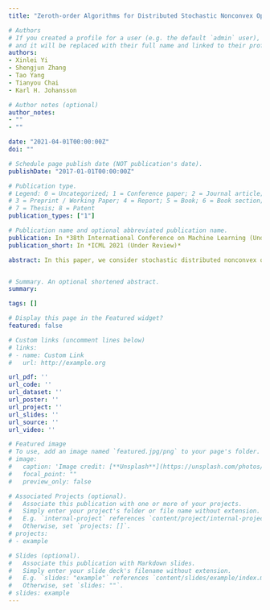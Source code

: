 ```yaml
---
title: "Zeroth-order Algorithms for Distributed Stochastic Nonconvex Optimization"

# Authors
# If you created a profile for a user (e.g. the default `admin` user), write the username (folder name) here 
# and it will be replaced with their full name and linked to their profile.
authors:
- Xinlei Yi
- Shengjun Zhang
- Tao Yang
- Tianyou Chai
- Karl H. Johansson

# Author notes (optional)
author_notes:
- ""
- ""

date: "2021-04-01T00:00:00Z"
doi: ""

# Schedule page publish date (NOT publication's date).
publishDate: "2017-01-01T00:00:00Z"

# Publication type.
# Legend: 0 = Uncategorized; 1 = Conference paper; 2 = Journal article;
# 3 = Preprint / Working Paper; 4 = Report; 5 = Book; 6 = Book section;
# 7 = Thesis; 8 = Patent
publication_types: ["1"]

# Publication name and optional abbreviated publication name.
publication: In *38th International Conference on Machine Learning (Under Review)*
publication_short: In *ICML 2021 (Under Review)*

abstract: In this paper, we consider stochastic distributed nonconvex optimization with the cost functions be distributed over $n$ agents and only zeroth-order (ZO) information feedback, which emerges in many machine learning applications. We propose two distributed ZO algorithms to solve this problem. In both algorithms, at each iteration each agent samples its local stochastic ZO oracle at two different points with an adaptive smoothing parameter. We show that the proposed algorithms achieve the linear speedup convergence rate $\mathcal{O}(\sqrt{p/(nT)})$ for smooth cost functions and an $\mathcal{O}(p/(nT))$ convergence rate when the global cost function satisfies the Polyak-Lojasiewicz (P-L) condition in addition, where $p$ and $T$ are the dimension of the decision variable and the total number of iterations, respectively. To the best of our knowledge, this is the first linear speedup result for distributed ZO algorithms, which enables us to scale out the computing capability by adding more agents. We also show that the proposed algorithms converge linearly when considering deterministic centralized optimization problems under the P-L condition. We demonstrate through numerical experiments the efficiency of our algorithms in comparison with the baseline and recently proposed centralized and distributed ZO algorithms.


# Summary. An optional shortened abstract.
summary:

tags: []

# Display this page in the Featured widget?
featured: false

# Custom links (uncomment lines below)
# links:
# - name: Custom Link
#   url: http://example.org

url_pdf: ''
url_code: ''
url_dataset: ''
url_poster: ''
url_project: ''
url_slides: ''
url_source: ''
url_video: ''

# Featured image
# To use, add an image named `featured.jpg/png` to your page's folder. 
# image:
#   caption: 'Image credit: [**Unsplash**](https://unsplash.com/photos/pLCdAaMFLTE)'
#   focal_point: ""
#   preview_only: false

# Associated Projects (optional).
#   Associate this publication with one or more of your projects.
#   Simply enter your project's folder or file name without extension.
#   E.g. `internal-project` references `content/project/internal-project/index.md`.
#   Otherwise, set `projects: []`.
# projects:
# - example

# Slides (optional).
#   Associate this publication with Markdown slides.
#   Simply enter your slide deck's filename without extension.
#   E.g. `slides: "example"` references `content/slides/example/index.md`.
#   Otherwise, set `slides: ""`.
# slides: example
---
```


<!-- {{% callout note %}}
Click the *Cite* button above to demo the feature to enable visitors to import publication metadata into their reference management software.
{{% /callout %}}

{{% callout note %}}
Create your slides in Markdown - click the *Slides* button to check out the example.
{{% /callout %}}

Supplementary notes can be added here, including [code, math, and images](https://wowchemy.com/docs/writing-markdown-latex/). -->
